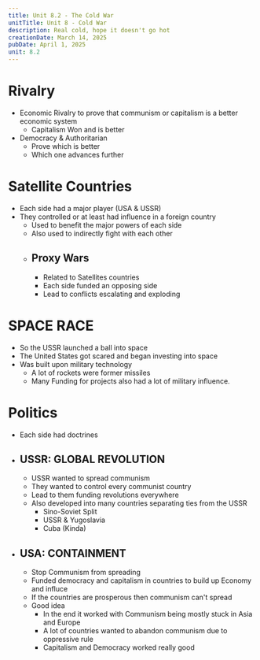 ```yaml
---
title: Unit 8.2 - The Cold War
unitTitle: Unit 8 - Cold War
description: Real cold, hope it doesn't go hot
creationDate: March 14, 2025
pubDate: April 1, 2025
unit: 8.2
---
```

# Rivalry 
- Economic Rivalry to prove that communism or capitalism is a better economic system
	- Capitalism Won and is better
- Democracy & Authoritarian
	- Prove which is better
	- Which one advances further
# Satellite Countries
- Each side had a major player (USA & USSR)
- They controlled or at least had influence in a foreign country
	- Used to benefit the major powers of each side
	- Also used to indirectly fight with each other
	- ## Proxy Wars
		- Related to Satellites countries
		- Each side funded an opposing side
		- Lead to conflicts escalating and exploding
# SPACE RACE
- So the USSR launched a ball into space
- The United States got scared and began investing into space
- Was built upon military technology
	- A lot of rockets were former missiles
	- Many Funding for projects also had a lot of military influence.
# Politics
 - Each side had doctrines
 - ## USSR: GLOBAL REVOLUTION
	 - USSR wanted to spread communism
	 - They wanted to control every communist country
	 - Lead to them funding revolutions everywhere
	 - Also developed into many countries separating ties from the USSR
		 - Sino-Soviet Split
		 - USSR & Yugoslavia
		 - Cuba (Kinda)
 - ## USA: CONTAINMENT
	 - Stop Communism from spreading
	 - Funded democracy and capitalism in countries to build up Economy and influce
	 - If the countries are prosperous then communism can't spread
	 - Good idea
		 - In the end it worked with Communism being mostly stuck in Asia and Europe
		 - A lot of countries wanted to abandon communism due to oppressive rule
		 - Capitalism and Democracy worked really good